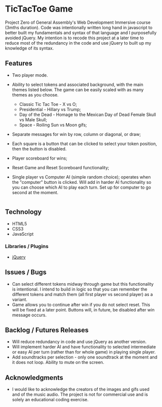 # TicTacToe Game

Project Zero of General Assembly's Web Development Immersive course (3mths duration). Code was intentionally written long hand in javascript to better built my fundamentals and syntax of that language and I purposefully avoided jQuery. My intention is to recode this project at a later time to reduce most of the redundancy in the code and use jQuery to built up my knowledge of its syntax.

## Features

- Two player mode.

- Ability to select tokens and associated background, with the main themes listed below.  The game can be easily scaled with as many themes as you choose.  

  - Classic Tic Tac Toe - X vs O;
  - Presidential - Hillary vs Trump;
  - Day of the Dead - Homage to the Mexican Day of Dead Female Skull vs Male Skull;
  - Space - Roiling Sun vs Moon gifs;


- Separate messages for win by row, column or diagonal, or draw;
- Each square is a button that can be clicked to select your token position, then the button is disabled.  
- Player scoreboard for wins;
- Reset Game and Reset Scoreboard functionality;
- Single player vs Computer AI (simple random choice); operates when the "computer" button is clicked.  Will add in harder AI functionality so you can choose which AI to play each turn. Set up for computer to go second at the moment.

```javascript
```

## Technology

- HTML5
- CSS3
- JavaScript

### Libraries / Plugins

- [jQuery](https://code.jquery.com/jquery-3.1.0.min.js)

## Issues / Bugs

- Can select different tokens midway through game but this functionality is intentional.  I intend to build in logic so that you can remember the different tokens and match them (all first player vs second player) as a variant.
- Game allows you to continue after win if you do not select reset.  This will be fixed at a later point.  Buttons will, in future, be disabled after win message occurs.  

## Backlog / Futures Releases

- Will reduce redundancy in code and use jQuery as another version.
- Will implement harder AI and have functionality to selected intermediate or easy AI per turn (rather than for whole game) in playing single player.  
- Add soundtracks per selection - only one soundtrack at the moment and it does not loop.  Ability to mute on the screen.  

## Acknowledgments

- I would like to acknowledge the creators of the images and gifs used and of the music audio.  The project is not for commercial use and is solely an educational coding exercise.  
